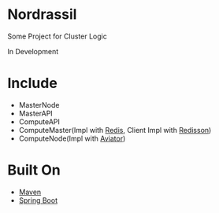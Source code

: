 # Nordrassil
Some Project for Cluster Logic

In Development

# Include
- MasterNode
- MasterAPI
- ComputeAPI
- ComputeMaster(Impl with [Redis](https://github.com/antirez/redis), Client Impl with [Redisson](https://github.com/redisson/redisson))
- ComputeNode(Impl with [Aviator](https://github.com/killme2008/aviator))

# Built On
- [Maven](https://maven.apache.org/)
- [Spring Boot](https://projects.spring.io/spring-boot/)
